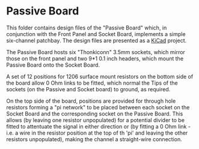 # Passive Board

This folder contains design files of the "Passive Board" which, in conjunction with the Front Panel and Socket Board, implements a simple six-channel patchbay. 
The design files are presented as a [KiCad](https://www.kicad.org/) project.

The Passive Board hosts six "Thonkiconn" 3.5mm sockets, which mirror those on the front panel and two 9*1 0.1 inch headers, which mount the Passive Board onto 
the Socket Board. 

A set of 12 positions for 1206 surface mount resistors on the bottom side of the board allow 0 Ohm links to be fitted, which normal the Tips of the sockets 
(on the Passive and Socket board) to ground, as required.

On the top side of the board, positions are provided for through hole resistors forming a "pi network" to be placed between each socket on the Socket Board and 
the corresponding socket on the Passive Board. This allows (by leaving one resistor unpopulated) for a potential divider to be fitted to attentuate the signal 
in either direction or (by fitting a 0 Ohm link - i.e. a wire  in the resistor position at the top of th 'pi' and leaving the other resistors unpopulated), making 
the channel a straight-wire connection.
